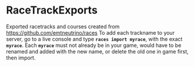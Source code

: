 # RaceTrackExports
Exported racetracks and courses created from https://github.com/emtneutrino/races 
To add each trackname to your server, go to a live console and type **`races import myrace`**, with the exact **`myrace`**.
Each **`myrace`** must not already be in your game, would have to be renamed and added with the new name, or delete the old one in game first, then import.
